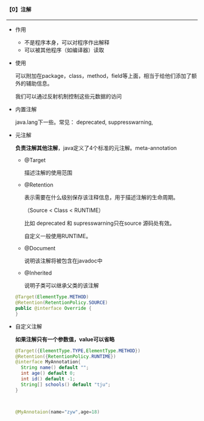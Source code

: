 #### 【0】注解

--------------

- 作用

  - 不是程序本身，可以对程序作出解释
  - 可以被其他程序（如编译器）读取

- 使用

  可以附加在package，class，method，field等上面，相当于给他们添加了额外的辅助信息。

  我们可以通过反射机制控制这些元数据的访问

- 内置注解

  java.lang下一些。常见： deprecated, suppresswarning, 

- 元注解

  **负责注解其他注解**，java定义了4个标准的元注解。meta-annotation

  - @Target

    描述注解的使用范围

  - @Retention

    表示需要在什么级别保存该注释信息，用于描述注解的生命周期。

    （Source < Class < RUNTIME）

    比如 deprecated 和 supresswarning只在source 源码处有效。

    自定义一般使用RUNTIME。

  - @Document

    说明该注解将被包含在javadoc中 

  - @Inherited

    说明子类可以继承父类的该注解

  ```java
  @Target(ElementType.METHOD)
  @Retention(RetentionPolicy.SOURCE)
  public @interface Override {
  }
  ```

- 自定义注解

  **如果注解只有一个参数值，value可以省略**

  ```java
  @Target({ElementType.TYPE,ElementType.METHOD})
  @Retention({RetentionPolicy.RUNTIME})
  @interface MyAnnotation{
    String name() default "";
    int age() default 0;
    int id() default -1;
    String[] schools() default "tju";
  }
  
  
  
  @MyAnnotaion(name="zyw",age=18)
  ```

  